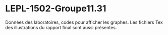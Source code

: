 # LEPL-1502-Groupe11.31
Données des laboratoires, codes pour afficher les graphes. 
Les fichiers Tex des illustrations du rapport final sont aussi présentes. 
